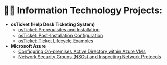 <h1>👨‍💻 Information Technology Projects:</h1>

- <b>osTicket (Help Desk Ticketing System)</b>
  - [osTicket: Prerequisites and Installation]([https://github.com/rubentotterman/-osTicket-Prerequisites-and-Installation](https://github.com/rubentotterman/osTicket-Prerequisites-and-Installation))
  - [osTicket: Post-Installation Configuration](https://github.com/joshmadakorcc/post-install-config)
  - [osTicket: Ticket Lifecycle Examples](https://github.com/joshmadakorcc/ticket-lifecycle)
- <b>Microsoft Azure</b>
  - [Configuring On-premises Active Directory within Azure VMs](https://github.com/joshmadakorcc/configure-ad)
  - [Network Security Groups (NSGs) and Inspecting Network Protocols](https://github.com/joshmadakorcc/azure-network-protocols)




